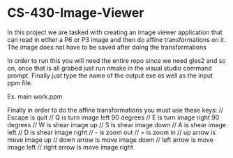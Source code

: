 # CS-430-Image-Viewer
In this project we are tasked with creating an image viewer application
that can read in either a P6 or P3 image and then do affine transformations 
on it. The image does not have to be saved after doing the transformations

In order to run this you will need the entire repo since we need gles2 and so on,
once that is all grabed just run nmake in the visual studio command prompt. 
Finally just type the name of the output exe as well as the input ppm file.

Ex. main work.ppm


Finally in order to do the affine transformations you must use these keys:
// Escape is quit
// Q is turn image left 90 degrees
// E is turn image right 90 degrees
// W is shear image up
// S is shear image down
// A is shear image left
// D is shear image right
// - is zoom out
// = is zoom in
// up arrow is move image up
// down arrow is move image down
// left arrow is move image left
// right arrow is move image right